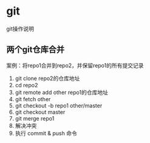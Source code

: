 # git

git操作说明

## 两个git仓库合并

案例：将repo1合并到repo2，并保留repo1的所有提交记录

1. git clone repo2的仓库地址
2. cd repo2
3. git remote add other repo1的仓库地址
4. git fetch other
5. git checkout -b repo1 other/master
6. git checkout master
7. git merge repo1
8. 解决冲突
9. 执行 commit & push 命令

